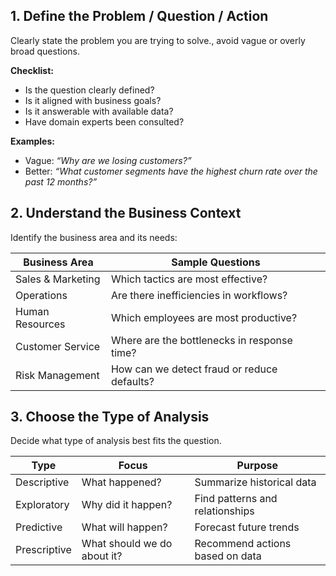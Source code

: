 ## 1. Define the Problem / Question / Action

Clearly state the problem you are trying to solve., avoid vague or overly broad questions.

**Checklist:**
-  Is the question clearly defined?
-  Is it aligned with business goals?
-  Is it answerable with available data?
-  Have domain experts been consulted?

**Examples:**
- Vague: _“Why are we losing customers?”_
- Better: _“What customer segments have the highest churn rate over the past 12 months?”_
## 2. Understand the Business Context
Identify the business area and its needs:

| Business Area     | Sample Questions                            |
| ----------------- | ------------------------------------------- |
| Sales & Marketing | Which tactics are most effective?           |
| Operations        | Are there inefficiencies in workflows?      |
| Human Resources   | Which employees are most productive?        |
| Customer Service  | Where are the bottlenecks in response time? |
| Risk Management   | How can we detect fraud or reduce defaults? |
## 3. Choose the Type of Analysis

Decide what type of analysis best fits the question.

|Type|Focus|Purpose|
|---|---|---|
|Descriptive|What happened?|Summarize historical data|
|Exploratory|Why did it happen?|Find patterns and relationships|
|Predictive|What will happen?|Forecast future trends|
|Prescriptive|What should we do about it?|Recommend actions based on data|

